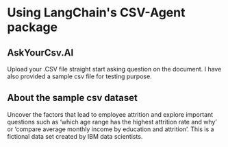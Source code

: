 # Using LangChain's CSV-Agent package

## AskYourCsv.AI
Upload your .CSV file straight start asking question on the document. I have also provided a sample csv file for testing purpose.

## About the sample csv dataset

Uncover the factors that lead to employee attrition and explore important questions such as ‘which age range has the highest attrition rate and why’ or ‘compare average monthly income by education and attrition’. This is a fictional data set created by IBM data scientists.
